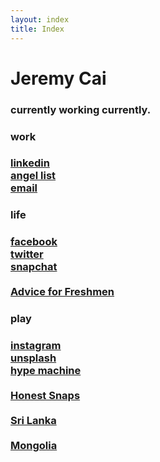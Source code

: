 ```yaml
---
layout: index
title: Index
---
```


<div id="content">
	<h1><strong>Jeremy Cai</strong></h1>
	<h3>currently working currently.</h3>
	<div class="row">
		<div class="col-md-4">
			<h3><strong>work</strong><h3>
			<a href="https://www.linkedin.com/in/jeremyhcai" target="_blank">linkedin</a>
			<br>
			<a href="https://angel.co/cai" target="_blank">angel list</a>
			<br>
			<a href="mailto:jjeremycai@gmail.com" target="_blank">email</a>
		</div>
		<div class="col-md-4">
			<h3><strong>life</strong><h3>
			<a href="https://www.facebook.com/JeremyHCai" target="_blank">facebook</a>
			<br>
			<a href="https://twitter.com/jjeremycai" target="_blank">twitter</a>
			<br>
			<a href="https://www.facebook.com/JeremyHCai" target="_blank">snapchat</a>
			<br>
			<br>
			<a href="https://medium.com/@Cai/how-to-have-a-phenomenal-first-year-in-college-7b327ecb1aac" target="_blank">Advice for Freshmen</a>
		</div>
		<div class="col-md-4">
			<h3><strong>play</strong><h3>
			<a href="https://instagram.com/jjeremycai/" target="_blank">instagram</a>
			<br>
			<a href="https://unsplash.com/j" target="_blank">unsplash</a>
			<br>
			<a href="http://hypem.com/jukely" target="_blank">hype machine</a>
			<br>
			<br>
			<a href="http://honestsnaps.com/" target="_blank">Honest Snaps</a>
			<br>
			<br>
			<a href="https://cai.exposure.co/sri-lanka" target="_blank">Sri Lanka</a>
			<br>
			<br>
			<a href="https://www.facebook.com/JeremyHCai/media_set?set=a.10201983547373144.1073741828.1319195183&type=3" target="_blank">Mongolia</a>
		</div>
	</div>
</div>